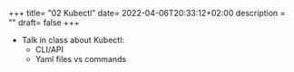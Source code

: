 +++
title= "02 Kubectl"
date= 2022-04-06T20:33:12+02:00
description = ""
draft= false
+++

- Talk in class about Kubectl:
    - CLI/API
    - Yaml files vs commands
